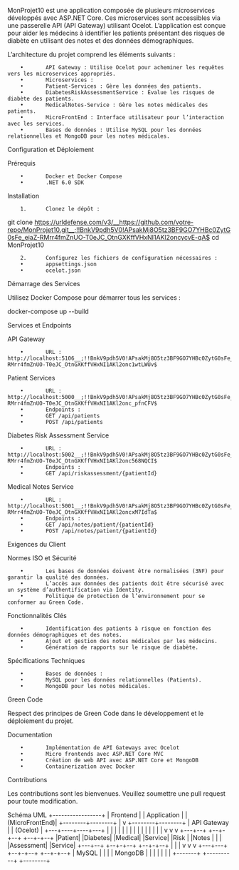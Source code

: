 MonProjet10 est une application composée de plusieurs microservices développés avec ASP.NET Core. Ces microservices sont accessibles via une passerelle API (API Gateway) utilisant Ocelot. L’application est conçue pour aider les médecins à identifier les patients présentant des risques de diabète en utilisant des notes et des données démographiques.

L’architecture du projet comprend les éléments suivants :

        •       API Gateway : Utilise Ocelot pour acheminer les requêtes vers les microservices appropriés.
        •       Microservices :
        •       Patient-Services : Gère les données des patients.
        •       DiabetesRiskAssessmentService : Évalue les risques de diabète des patients.
        •       MedicalNotes-Service : Gère les notes médicales des patients.
        •       MicroFrontEnd : Interface utilisateur pour l’interaction avec les services.
        •       Bases de données : Utilise MySQL pour les données relationnelles et MongoDB pour les notes médicales.

Configuration et Déploiement

Prérequis

        •       Docker et Docker Compose
        •       .NET 6.0 SDK

Installation

        1.      Clonez le dépôt :

git clone https://urldefense.com/v3/__https://github.com/votre-repo/MonProjet10.git__;!!BnkV9pdh5V0!APsakMj8O5tz3BF9GO7YHBc0ZytG0sFe_eiaZ-RMrr4fmZnUO-T0eJC_OtnGXKffVHxNI1AKl2oncycvE-qA$
cd MonProjet10


        2.      Configurez les fichiers de configuration nécessaires :
        •       appsettings.json
        •       ocelot.json

Démarrage des Services

Utilisez Docker Compose pour démarrer tous les services :

docker-compose up --build

Services et Endpoints

API Gateway

        •       URL : http://localhost:5106__;!!BnkV9pdh5V0!APsakMj8O5tz3BF9GO7YHBc0ZytG0sFe_eiaZ-RMrr4fmZnUO-T0eJC_OtnGXKffVHxNI1AKl2onc1wtLWUv$

Patient Services

        •       URL : http://localhost:5000__;!!BnkV9pdh5V0!APsakMj8O5tz3BF9GO7YHBc0ZytG0sFe_eiaZ-RMrr4fmZnUO-T0eJC_OtnGXKffVHxNI1AKl2onc_pfnCFV$
        •       Endpoints :
        •       GET /api/patients
        •       POST /api/patients

Diabetes Risk Assessment Service

        •       URL : http://localhost:5002__;!!BnkV9pdh5V0!APsakMj8O5tz3BF9GO7YHBc0ZytG0sFe_eiaZ-RMrr4fmZnUO-T0eJC_OtnGXKffVHxNI1AKl2onc568NQCI$
        •       Endpoints :
        •       GET /api/riskassessment/{patientId}

Medical Notes Service

        •       URL : http://localhost:5001__;!!BnkV9pdh5V0!APsakMj8O5tz3BF9GO7YHBc0ZytG0sFe_eiaZ-RMrr4fmZnUO-T0eJC_OtnGXKffVHxNI1AKl2oncxM7IdTa$
        •       Endpoints :
        •       GET /api/notes/patient/{patientId}
        •       POST /api/notes/patient/{patientId}

Exigences du Client

Normes ISO et Sécurité

        •       Les bases de données doivent être normalisées (3NF) pour garantir la qualité des données.
        •       L’accès aux données des patients doit être sécurisé avec un système d’authentification via Identity.
        •       Politique de protection de l’environnement pour se conformer au Green Code.

Fonctionnalités Clés

        •       Identification des patients à risque en fonction des données démographiques et des notes.
        •       Ajout et gestion des notes médicales par les médecins.
        •       Génération de rapports sur le risque de diabète.

Spécifications Techniques

        •       Bases de données :
        •       MySQL pour les données relationnelles (Patients).
        •       MongoDB pour les notes médicales.

Green Code

Respect des principes de Green Code dans le développement et le déploiement du projet.

Documentation

        •       Implémentation de API Gateways avec Ocelot
        •       Micro frontends avec ASP.NET Core MVC
        •       Création de web API avec ASP.NET Core et MongoDB
        •       Containerization avec Docker

Contributions

Les contributions sont les bienvenues. Veuillez soumettre une pull request pour toute modification.

Schéma UML 
+-----------------+
|  Frontend       |
|  Application    |
|  (MicroFrontEnd)|
+--------+--------+
         |
         v
+--------+--------+
|  API Gateway    |
|  (Ocelot)       |
+---+----+----+---+
    |    |    |
    |    |    |
    |    |    |
    |    |    |
    |    |    |
    v    v    v
+---+--+ +--+-+--+ +--+-+--+
|Patient| |Diabetes| |Medical|
|Service| |Risk    | |Notes  |
|       | |Assessment| |Service|
+---+--+ +--+-+--+ +--+-+--+
    |          |           |
    v          v           v
+---+---+   +--+-+--+  +--+-+--+
| MySQL |   |          | | MongoDB |
|       |   |          | |        |
+-------+   +----------+ +--------+
```
